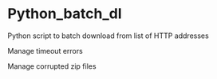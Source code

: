 Python_batch_dl
===============

Python script to batch download from list of HTTP addresses

Manage timeout errors 

Manage corrupted zip files
